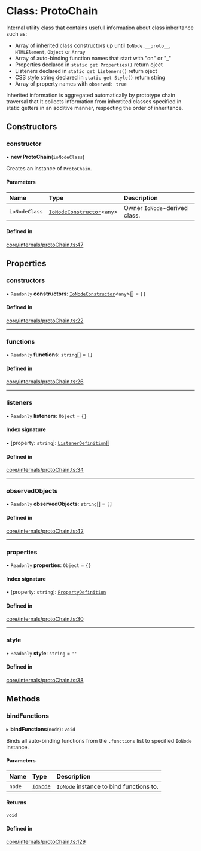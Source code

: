 # Class: ProtoChain

Internal utility class that contains usefull information about class inheritance such as:
- Array of inherited class constructors up until `IoNode.__proto__`, `HTMLElement`, `Object` or `Array`
- Array of auto-binding function names that start with "on" or "_"
- Properties declared in `static get Properties()` return oject
- Listeners declared in `static get Listeners()` return oject
- CSS style string declared in `static get Style()` return string
- Array of property names with `observed: true`

Inherited information is aggregated automatically by prototype chain traversal that
It collects information from inhertited classes specified in static getters in an additive manner,
respecting the order of inheritance.

## Constructors

### constructor

• **new ProtoChain**(`ioNodeClass`)

Creates an instance of `ProtoChain`.

#### Parameters

| Name | Type | Description |
| :------ | :------ | :------ |
| `ioNodeClass` | [`IoNodeConstructor`](../interfaces/IoNodeConstructor.md)<`any`\> | Owner `IoNode`-derived class. |

#### Defined in

[core/internals/protoChain.ts:47](https://github.com/io-gui/iogui/blob/tsc/src/core/internals/protoChain.ts#L47)

## Properties

### constructors

• `Readonly` **constructors**: [`IoNodeConstructor`](../interfaces/IoNodeConstructor.md)<`any`\>[] = `[]`

#### Defined in

[core/internals/protoChain.ts:22](https://github.com/io-gui/iogui/blob/tsc/src/core/internals/protoChain.ts#L22)

___

### functions

• `Readonly` **functions**: `string`[] = `[]`

#### Defined in

[core/internals/protoChain.ts:26](https://github.com/io-gui/iogui/blob/tsc/src/core/internals/protoChain.ts#L26)

___

### listeners

• `Readonly` **listeners**: `Object` = `{}`

#### Index signature

▪ [property: `string`]: [`ListenerDefinition`](../README.md#listenerdefinition)[]

#### Defined in

[core/internals/protoChain.ts:34](https://github.com/io-gui/iogui/blob/tsc/src/core/internals/protoChain.ts#L34)

___

### observedObjects

• `Readonly` **observedObjects**: `string`[] = `[]`

#### Defined in

[core/internals/protoChain.ts:42](https://github.com/io-gui/iogui/blob/tsc/src/core/internals/protoChain.ts#L42)

___

### properties

• `Readonly` **properties**: `Object` = `{}`

#### Index signature

▪ [property: `string`]: [`PropertyDefinition`](PropertyDefinition.md)

#### Defined in

[core/internals/protoChain.ts:30](https://github.com/io-gui/iogui/blob/tsc/src/core/internals/protoChain.ts#L30)

___

### style

• `Readonly` **style**: `string` = `''`

#### Defined in

[core/internals/protoChain.ts:38](https://github.com/io-gui/iogui/blob/tsc/src/core/internals/protoChain.ts#L38)

## Methods

### bindFunctions

▸ **bindFunctions**(`node`): `void`

Binds all auto-binding functions from the `.functions` list to specified `IoNode` instance.

#### Parameters

| Name | Type | Description |
| :------ | :------ | :------ |
| `node` | [`IoNode`](IoNode.md) | `IoNode` instance to bind functions to. |

#### Returns

`void`

#### Defined in

[core/internals/protoChain.ts:129](https://github.com/io-gui/iogui/blob/tsc/src/core/internals/protoChain.ts#L129)

